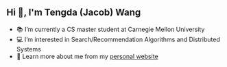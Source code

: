 ## Hi 👋, I'm Tengda (Jacob) Wang

- 📚 I’m currently a CS master student at Carnegie Mellon University
- 💻 I’m interested in Search/Recommendation Algorithms and Distributed Systems
- 🔨 Learn more about me from my  <a href="https://cs.cmu.edu/~tengdaw" target="_blank">personal website</a>
